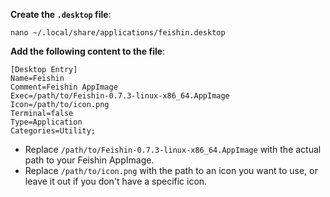 **Create the `.desktop` file**:

```shell
nano ~/.local/share/applications/feishin.desktop
```

**Add the following content to the file**:

```shell
[Desktop Entry]
Name=Feishin
Comment=Feishin AppImage
Exec=/path/to/Feishin-0.7.3-linux-x86_64.AppImage
Icon=/path/to/icon.png
Terminal=false
Type=Application
Categories=Utility;
```

- Replace `/path/to/Feishin-0.7.3-linux-x86_64.AppImage` with the actual path to your Feishin AppImage.
- Replace `/path/to/icon.png` with the path to an icon you want to use, or leave it out if you don't have a specific icon.